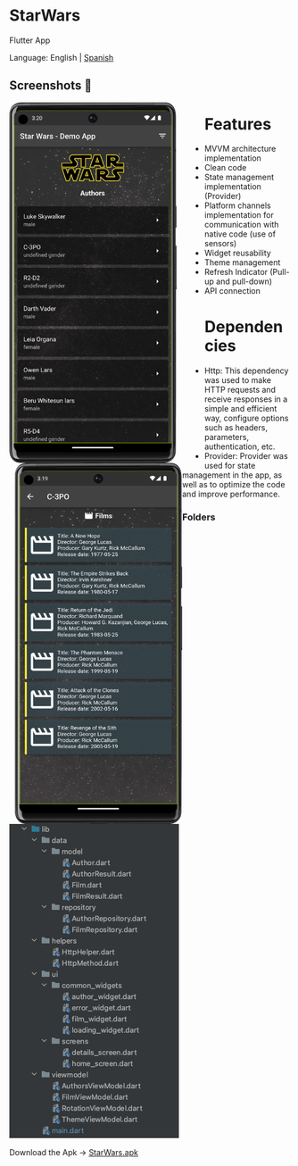 

# StarWars
Flutter App

Language: English | [Spanish](README-ES.md)

## Screenshots 📸

 <div>
    <img src="https://github.com/CristhianJC11/starwars/blob/main/screenshot/main_screen.png" alt="Imagen 1" style="float:left; margin-right:50px;" width="300">
    <img src="https://github.com/CristhianJC11/starwars/blob/main/screenshot/details.png" alt="Imagen 2" style="float:left; margin-left:10px;" width="300">
</div>

# Features

* MVVM architecture implementation
* Clean code
* State management implementation (Provider)
* Platform channels implementation for communication with native code (use of sensors)
* Widget reusability
* Theme management
* Refresh Indicator (Pull-up and pull-down)
* API connection

# Dependencies

* Http: This dependency was used to make HTTP requests and receive responses in a simple and efficient way, configure options such as headers, parameters, authentication, etc.
* Provider: Provider was used for state management in the app, as well as to optimize the code and improve performance.

### Folders

![1](https://github.com/CristhianJC11/starwars/blob/main/screenshot/mvvm.png)

Download the Apk -> [StarWars.apk](https://raw.githubusercontent.com/CristhianJC11/starwars/main/apk/starwars.apk)
